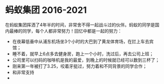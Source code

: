 # 蚂蚁集团 2016-2021

在蚂蚁集团挥洒了4年半的时间，非常舍不得一起战斗过的伙伴。蚂蚁的同学是国内最棒的同学，每个人都非常努力！回忆中都是一起的努力：
* 在夜幕低垂中从浦东机场坐3个小时的大巴到了黄龙体育场，在拦上车去宾馆；
* 睡不着，就早上6点多去健身房，跑上一个小时，洗过后，再去公司上班；
* 公司里可以扫码的咖啡机是我的最爱，到晚上的时候就已经可以数到三杯了；
* 刚来第一年被打了3.25，咬着牙挺过，努力着和不同背景的同学合作；
* 和非常支持
* 
